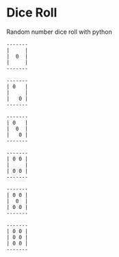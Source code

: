 # Dice Roll

Random number dice roll with python
```
-------
|     |
|  0  |
|     |
-------

-------
| 0   |
|     |
|   0 |
-------

-------
| 0   |
|  0  |
|   0 |
-------

-------
| 0 0 |
|     |
| 0 0 |
-------

-------
| 0 0 |
|  0  |
| 0 0 |
-------

-------
| 0 0 |
| 0 0 |
| 0 0 |
-------
```

